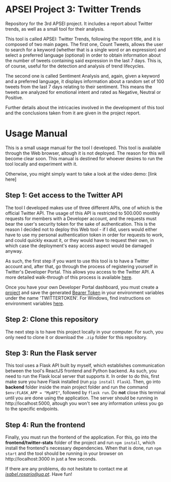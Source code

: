 # APSEI Project 3: Twitter Trends
Repository for the 3rd APSEI project. It includes a report about Twitter trends, as well as a small tool for their analysis.

This tool is called APSEI: Twitter Trends, following the report title, and it is composed of two main pages. The first one, Count Tweets, allows the user to search for a keyword (whether that is a single word or an expression) and select a preferred language (optional) in order to obtain information about the number of tweets containing said expression in the last 7 days. This is, of course, useful for the detection and analysis of trend lifecycles.

The second one is called Sentiment Analysis and, again, given a keyword and a preferred language, it displays information about a random set of 100 tweets from the last 7 days relating to their sentiment. This means the tweets are analyzed for emotional intent and rated as Negative, Neutral or Positive.

Further details about the intricacies involved in the development of this tool and the conclusions taken from it are given in the project report.

# Usage Manual
This is a small usage manual for the tool I developed. This tool is available through the Web browser, altough it is not deployed. The reason for this will become clear soon. This manual is destined for whoever desires to run the tool locally and experiment with it.

Otherwise, you might simply want to take a look at the video demo: [link here]

## Step 1: Get access to the Twitter API

The tool I developed makes use of three different APIs, one of which is the official Twitter API. The usage of this API is restricted to 500.000 monthly requests for members with a Developer account, and the requests must bear the user's security token for the sake of authentication. This is the reason I decided not to deploy this Web tool - if I did, users would either have to use my personal authentication token in order for requests to work, and could quickly exaust it, or they would have to request their own, in which case the deployment's easy access aspect would be damaged anyway.

As such, the first step if you want to use this tool is to have a Twitter account and, after that, go through the process of registering yourself in Twitter's Developer Portal. This allows you access to the Twitter API. A more detailed walk-through of this process is available [here](https://developer.twitter.com/en/docs/twitter-api/getting-started/getting-access-to-the-twitter-api).

Once you have your own Developer Portal dashboard, you must create a [project](https://developer.twitter.com/en/docs/projects/overview) and save the generated [Bearer Token](https://developer.twitter.com/en/docs/authentication/oauth-2-0/bearer-tokens) in your environment variables under the name 'TWITTERTOKEN'. For Windows, find instructions on environment variables [here](https://docs.oracle.com/en/database/oracle/machine-learning/oml4r/1.5.1/oread/creating-and-modifying-environment-variables-on-windows.html#GUID-DD6F9982-60D5-48F6-8270-A27EC53807D0).

## Step 2: Clone this repository

The next step is to have this project locally in your computer. For such, you only need to clone it or download the `.zip` folder for this repository.

## Step 3: Run the Flask server

This tool uses a Flask API built by myself, which establishes communication between the tool's ReactJS frontend and Python backend. As such, you need to run the Flask local server that supports it. In order to do this, first make sure you have Flask installed (run `pip install Flask`). Then, go into **backend** folder inside the main project folder and run the command `$env:FLASK_APP = "MyAPI"`, followed by `flask run`. Do **not** close this terminal until you are done using the application. The server should be running in http://localhost:5000, altough you won't see any information unless you go to the specific endpoints.

## Step 4: Run the frontend

Finally, you must run the frontend of the application. For this, go into the **frontend/twitter-stats** folder of the project and run `npm install`, which install the frontend's necessary dependencies. When that is done, run `npm start` and the tool should be running in your browser on http://localhost:3000 in just a few seconds.

If there are any problems, do not hesitate to contact me at *isabel.rosario@ua.pt*. Have fun!
